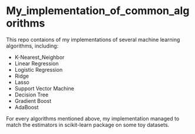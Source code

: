 # My_implementation_of_common_algorithms

This repo contaions of my implementations of several machine learning algorithms, including:

- K-Nearest_Neighbor
- Linear Regression
- Logistic Regression
- Ridge
- Lasso
- Support Vector Machine
- Decision Tree
- Gradient Boost
- AdaBoost

For every algorithms mentioned above, my implementation managed to match the estimators in scikit-learn package on some toy datasets.